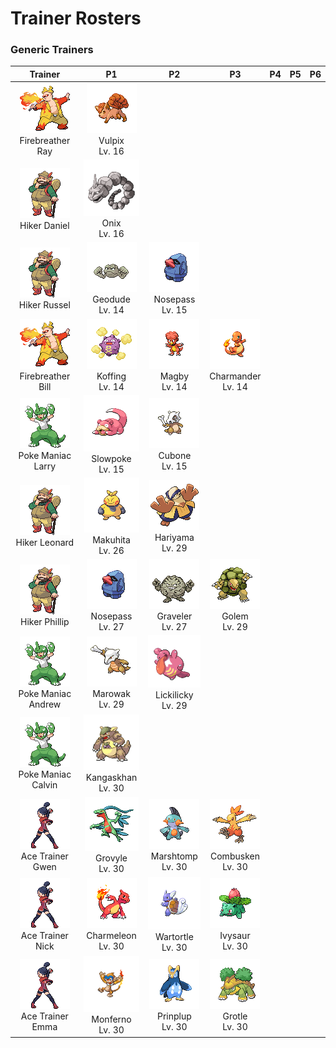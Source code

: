 # Trainer Rosters

### Generic Trainers

| Trainer | P1 | P2 | P3 | P4 | P5 | P6 |
|:-------:|:--:|:--:|:--:|:--:|:--:|:--:|
| ![Firebreather Ray](../../assets/trainers/firebreather.png "Firebreather Ray")<br>Firebreather Ray | ![Vulpix](../../assets/sprites/vulpix/front.gif "Vulpix")<br>Vulpix<br>Lv. 16 |
| ![Hiker Daniel](../../assets/trainers/hiker.png "Hiker Daniel")<br>Hiker Daniel | ![Onix](../../assets/sprites/onix/front.gif "Onix")<br>Onix<br>Lv. 16 |
| ![Hiker Russel](../../assets/trainers/hiker.png "Hiker Russel")<br>Hiker Russel | ![Geodude](../../assets/sprites/geodude/front.gif "Geodude")<br>Geodude<br>Lv. 14 | ![Nosepass](../../assets/sprites/nosepass/front.gif "Nosepass")<br>Nosepass<br>Lv. 15 |
| ![Firebreather Bill](../../assets/trainers/firebreather.png "Firebreather Bill")<br>Firebreather Bill | ![Koffing](../../assets/sprites/koffing/front.gif "Koffing")<br>Koffing<br>Lv. 14 | ![Magby](../../assets/sprites/magby/front.gif "Magby")<br>Magby<br>Lv. 14 | ![Charmander](../../assets/sprites/charmander/front.gif "Charmander")<br>Charmander<br>Lv. 14 |
| ![Poke Maniac Larry](../../assets/trainers/poke_maniac.png "Poke Maniac Larry")<br>Poke Maniac Larry | ![Slowpoke](../../assets/sprites/slowpoke/front.gif "Slowpoke")<br>Slowpoke<br>Lv. 15 | ![Cubone](../../assets/sprites/cubone/front.gif "Cubone")<br>Cubone<br>Lv. 15 |
| ![Hiker Leonard](../../assets/trainers/hiker.png "Hiker Leonard")<br>Hiker Leonard | ![Makuhita](../../assets/sprites/makuhita/front.gif "Makuhita")<br>Makuhita<br>Lv. 26 | ![Hariyama](../../assets/sprites/hariyama/front.gif "Hariyama")<br>Hariyama<br>Lv. 29 |
| ![Hiker Phillip](../../assets/trainers/hiker.png "Hiker Phillip")<br>Hiker Phillip | ![Nosepass](../../assets/sprites/nosepass/front.gif "Nosepass")<br>Nosepass<br>Lv. 27 | ![Graveler](../../assets/sprites/graveler/front.gif "Graveler")<br>Graveler<br>Lv. 27 | ![Golem](../../assets/sprites/golem/front.gif "Golem")<br>Golem<br>Lv. 29 |
| ![Poke Maniac Andrew](../../assets/trainers/poke_maniac.png "Poke Maniac Andrew")<br>Poke Maniac Andrew | ![Marowak](../../assets/sprites/marowak/front.gif "Marowak")<br>Marowak<br>Lv. 29 | ![Lickilicky](../../assets/sprites/lickilicky/front.gif "Lickilicky")<br>Lickilicky<br>Lv. 29 |
| ![Poke Maniac Calvin](../../assets/trainers/poke_maniac.png "Poke Maniac Calvin")<br>Poke Maniac Calvin | ![Kangaskhan](../../assets/sprites/kangaskhan/front.gif "Kangaskhan")<br>Kangaskhan<br>Lv. 30 |
| ![Ace Trainer Gwen](../../assets/trainers/ace_trainer.png "Ace Trainer Gwen")<br>Ace Trainer Gwen | ![Grovyle](../../assets/sprites/grovyle/front.gif "Grovyle")<br>Grovyle<br>Lv. 30 | ![Marshtomp](../../assets/sprites/marshtomp/front.gif "Marshtomp")<br>Marshtomp<br>Lv. 30 | ![Combusken](../../assets/sprites/combusken/front.gif "Combusken")<br>Combusken<br>Lv. 30 |
| ![Ace Trainer Nick](../../assets/trainers/ace_trainer.png "Ace Trainer Nick")<br>Ace Trainer Nick | ![Charmeleon](../../assets/sprites/charmeleon/front.gif "Charmeleon")<br>Charmeleon<br>Lv. 30 | ![Wartortle](../../assets/sprites/wartortle/front.gif "Wartortle")<br>Wartortle<br>Lv. 30 | ![Ivysaur](../../assets/sprites/ivysaur/front.gif "Ivysaur")<br>Ivysaur<br>Lv. 30 |
| ![Ace Trainer Emma](../../assets/trainers/ace_trainer.png "Ace Trainer Emma")<br>Ace Trainer Emma | ![Monferno](../../assets/sprites/monferno/front.gif "Monferno")<br>Monferno<br>Lv. 30 | ![Prinplup](../../assets/sprites/prinplup/front.gif "Prinplup")<br>Prinplup<br>Lv. 30 | ![Grotle](../../assets/sprites/grotle/front.gif "Grotle")<br>Grotle<br>Lv. 30 |

